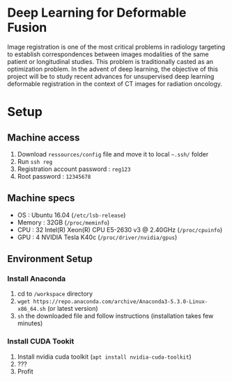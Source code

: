 # Deep Learning for Deformable Fusion

Image registration is one of the most critical problems in radiology targeting to establish correspondences between images modalities of the same patient or longitudinal studies. This problem is traditionally casted as an optimization problem. In the advent of deep learning, the objective of this project will be to study recent advances for unsupervised deep learning deformable registration in the context of CT images for radiation oncology.

# Setup
## Machine access

1) Download `ressources/config` file and move it to local `~.ssh/` folder
2) Run `ssh reg`
3) Registration account password : `reg123`
4) Root password : `12345678`

## Machine specs

- OS : Ubuntu 16.04 (`/etc/lsb-release`)
- Memory : 32GB (`/proc/meminfo`)
- CPU : 32 Intel(R) Xeon(R) CPU E5-2630 v3 @ 2.40GHz (`/proc/cpuinfo`)
- GPU : 4 NVIDIA Tesla K40c (`/proc/driver/nvidia/gpus`)

## Environment Setup

### Install Anaconda
1) cd to `/workspace` directory
2) `wget https://repo.anaconda.com/archive/Anaconda3-5.3.0-Linux-x86_64.sh` (or latest version)
3) `sh` the downloaded file and follow instructions (installation takes few minutes)

### Install CUDA Tookit
1) Install nvidia cuda toolkit (`apt install nvidia-cuda-toolkit`)
2) ???
3) Profit
